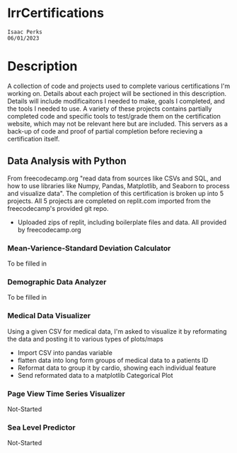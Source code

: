 # IrrCertifications
    Isaac Perks
    06/01/2023

# Description
A collection of code and projects used to complete various certifications I'm working on. Details about each project will be sectioned in this description. Details will include modificaitons I needed to make, goals I completed, and the tools I needed to use. A variety of these projects contains partially completed code and specific tools to test/grade them on the certification website, which may not be relevant here but are included. This servers as a back-up of code and proof of partial completion before recieving a certification itself.

## Data Analysis with Python
From freecodecamp.org "read data from sources like CSVs and SQL, and how to use libraries like Numpy, Pandas, Matplotlib, and Seaborn to process and visualize data". The completion of this certification is broken up into 5 projects. All 5 projects are completed on replit.com imported from the freecodecamp's provided git repo.

* Uploaded zips of replit, including boilerplate files and data. All provided by freecodecamp.org

### Mean-Varience-Standard Deviation Calculator
To be filled in

### Demographic Data Analyzer
To be filled in

### Medical Data Visualizer
Using a given CSV for medical data, I'm asked to visualize it by reformating the data and posting it to various types of plots/maps
- Import CSV into pandas variable
- flatten data into long form groups of medical data to a patients ID
- Reformat data to group it by cardio, showing each individual feature
- Send reformated data to a matplotlib Categorical Plot

### Page View Time Series Visualizer
Not-Started

### Sea Level Predictor
Not-Started
